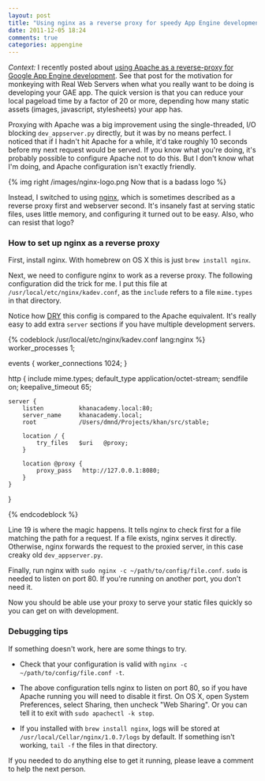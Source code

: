 ```yaml
---
layout: post
title: "Using nginx as a reverse proxy for speedy App Engine development"
date: 2011-12-05 18:24
comments: true
categories: appengine
---
```


*Context:* I recently posted about [using Apache as a reverse-proxy for Google App Engine development](/blog/2011/11/15/speed-up-your-app-engine-dev-server-with-an-apache-reverse-proxy). See that post for the motivation for monkeying with Real Web Servers when what you really want to be doing is developing your GAE app. The quick version is that you can reduce your local pageload time by a factor of 20 or more, depending how many static assets (images, javascript, stylesheets) your app has.

Proxying with Apache was a big improvement using the single-threaded, I/O blocking `dev_appserver.py` directly, but it was by no means perfect. I noticed that if I hadn't hit Apache for a while, it'd take roughly 10 seconds before my next request would be served. If you know what you're doing, it's probably possible to configure Apache not to do this. But I don't know what I'm doing, and Apache configuration isn't exactly friendly.

{% img right /images/nginx-logo.png Now that is a badass logo %}

Instead, I switched to using [nginx](http://wiki.nginx.org/Main), which is sometimes described as a reverse proxy first and webserver second. It's insanely fast at serving static files, uses little memory, and configuring it turned out to be easy. Also, who can resist that logo?

### How to set up nginx as a reverse proxy

First, install nginx. With homebrew on OS X this is just `brew install nginx`.

Next, we need to configure nginx to work as a reverse proxy. The following configuration did the trick for me. I put this file at `/usr/local/etc/nginx/kadev.conf`, as the `include` refers to a file `mime.types` in that directory.

Notice how [DRY](http://c2.com/cgi/wiki?DontRepeatYourself) this config is compared to the Apache equivalent. It's really easy to add extra `server` sections if you have multiple development servers.

{% codeblock /usr/local/etc/nginx/kadev.conf lang:nginx %}
worker_processes        1;

events {
    worker_connections  1024;
}

http {
    include             mime.types;
    default_type        application/octet-stream;
    sendfile            on;
    keepalive_timeout   65;

    server {
        listen          khanacademy.local:80;
        server_name     khanacademy.local;
        root            /Users/dmnd/Projects/khan/src/stable;

        location / {
            try_files   $uri   @proxy;
        }

        location @proxy {
            proxy_pass   http://127.0.0.1:8080;
        }
    }
}

{% endcodeblock %}

Line 19 is where the magic happens. It tells nginx to check first for a file matching the path for a request. If a file exists, nginx serves it directly. Otherwise, nginx forwards the request to the proxied server, in this case creaky old `dev_appserver.py`.

Finally, run nginx with `sudo nginx -c ~/path/to/config/file.conf`. `sudo` is needed to listen on port 80. If you're running on another port, you don't need it.

Now you should be able use your proxy to serve your static files quickly so you can get on with development.

### Debugging tips

If something doesn't work, here are some things to try.

* Check that your configuration is valid with `nginx -c ~/path/to/config/file.conf -t`.

* The above configuration tells nginx to listen on port 80, so if you have Apache running you will need to disable it first. On OS X, open System Preferences, select Sharing, then uncheck "Web Sharing". Or you can tell it to exit with `sudo apachectl -k stop`.

* If you installed with `brew install nginx`, logs will be stored at `/usr/local/Cellar/nginx/1.0.7/logs` by default. If something isn't working, `tail -f` the files in that directory.

If you needed to do anything else to get it running, please leave a comment to help the next person.
